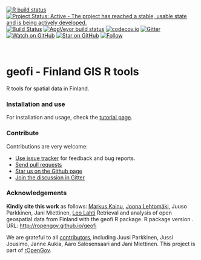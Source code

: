 <br> <!-- badges: start --> [![R build
status](https://github.com/rOpenGov/geofi//workflows/R-CMD-check/badge.svg)](https://github.com/rOpenGov/geofi//actions)
[![Project Status: Active - The project has reached a stable, usable
state and is being actively
developed.](http://www.repostatus.org/badges/latest/active.svg)](http://www.repostatus.org/#active)
[![Build
Status](https://api.travis-ci.org/rOpenGov/geofi.png)](https://travis-ci.org/rOpenGov/geofi)
[![AppVeyor build
status](https://ci.appveyor.com/api/projects/status/github/rOpenGov/geofi?branch=master&svg=true)](https://ci.appveyor.com/project/rOpenGov/geofi)
[![codecov.io](https://codecov.io/github/rOpenGov/geofi/coverage.svg?branch=master)](https://codecov.io/github/rOpenGov/geofi?branch=master)
[![Gitter](https://badges.gitter.im/rOpenGov/geofi.svg)](https://gitter.im/rOpenGov/geofi?utm_source=badge&utm_medium=badge&utm_campaign=pr-badge)
[![Watch on
GitHub](https://img.shields.io/github/watchers/ropengov/eurostat.svg?style=social)](https://github.com/ropengov/eurostat/watchers)
[![Star on
GitHub](https://img.shields.io/github/stars/ropengov/eurostat.svg?style=social)](https://github.com/ropengov/eurostat/stargazers)
[![Follow](https://img.shields.io/twitter/follow/ropengov.svg?style=social)](https://twitter.com/intent/follow?screen_name=ropengov)

<!--[![CRAN published](http://www.r-pkg.org/badges/version/geofi)](http://www.r-pkg.org/pkg/geofi)-->
<!--[![Downloads](http://cranlogs.r-pkg.org/badges/grand-total/geofi)](https://cran.r-project.org/package=geofi)-->
<!--[![Downloads](http://cranlogs.r-pkg.org/badges/geofi)](https://cran.r-project.org/package=geofi)-->
<!-- badges: end -->

<br>

geofi - Finland GIS R tools
===========================

<!-- README.md is generated from README.Rmd. Please edit that file -->

R tools for spatial data in Finland.

### Installation and use

For installation and usage, check the [tutorial
page](https://ropengov.github.io/geofi/articles/geofi_datasets.html).

### Contribute

Contributions are very welcome:

-   [Use issue tracker](https://github.com/ropengov/geofi/issues) for
    feedback and bug reports.
-   [Send pull requests](https://github.com/ropengov/geofi/)
-   [Star us on the Github page](https://github.com/ropengov/geofi)
-   [Join the discussion in Gitter](https://gitter.im/rOpenGov/geofi)

### Acknowledgements

**Kindly cite this work** as follows: [Markus
Kainu](https://github.com/muuankarski), [Joona
Lehtomäki](https://github.com/jlehtoma), Juuso Parkkinen, Jani
Miettinen, [Leo Lahti](https://github.com/antagomir) Retrieval and
analysis of open geospatial data from Finland with the geofi R package.
R package version . URL: <http://ropengov.github.io/geofi>

We are grateful to all
[contributors](https://github.com/rOpenGov/geofi/graphs/contributors),
including Juusi Parkkinen, Jussi Jousimo, Janne Aukia, Aaro Salosensaari
and Jani Miettinen. This project is part of
[rOpenGov](http://ropengov.github.io).
